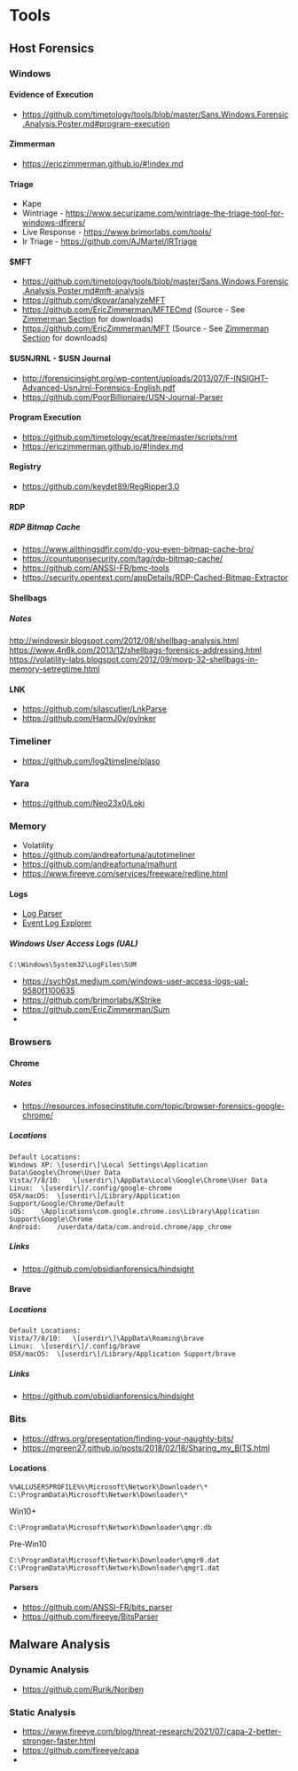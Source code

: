 # Tools
## Host Forensics

### Windows
#### Evidence of Execution
* https://github.com/timetology/tools/blob/master/Sans.Windows.Forensic.Analysis.Poster.md#program-execution
#### Zimmerman
* https://ericzimmerman.github.io/#!index.md
#### Triage
* Kape
* Wintriage - https://www.securizame.com/wintriage-the-triage-tool-for-windows-dfirers/
* Live Response - https://www.brimorlabs.com/tools/
* Ir Triage - https://github.com/AJMartel/IRTriage
#### $MFT
* https://github.com/timetology/tools/blob/master/Sans.Windows.Forensic.Analysis.Poster.md#mft-analysis
* https://github.com/dkovar/analyzeMFT
* https://github.com/EricZimmerman/MFTECmd (Source - See [Zimmerman Section](https://github.com/timetology/tools/blob/master/README.md#zimmerman) for downloads)
* https://github.com/EricZimmerman/MFT (Source - See [Zimmerman Section](https://github.com/timetology/tools/blob/master/README.md#zimmerman) for downloads)
#### $USNJRNL - $USN Journal
* http://forensicinsight.org/wp-content/uploads/2013/07/F-INSIGHT-Advanced-UsnJrnl-Forensics-English.pdf
* https://github.com/PoorBillionaire/USN-Journal-Parser
#### Program Execution
* https://github.com/timetology/ecat/tree/master/scripts/rmt
* https://ericzimmerman.github.io/#!index.md
#### Registry
* https://github.com/keydet89/RegRipper3.0
#### RDP
##### RDP Bitmap Cache
* https://www.allthingsdfir.com/do-you-even-bitmap-cache-bro/
* https://countuponsecurity.com/tag/rdp-bitmap-cache/
* https://github.com/ANSSI-FR/bmc-tools
* https://security.opentext.com/appDetails/RDP-Cached-Bitmap-Extractor
#### Shellbags
##### Notes
http://windowsir.blogspot.com/2012/08/shellbag-analysis.html
https://www.4n6k.com/2013/12/shellbags-forensics-addressing.html
https://volatility-labs.blogspot.com/2012/09/movp-32-shellbags-in-memory-setregtime.html
#### LNK
* https://github.com/silascutler/LnkParse
* https://github.com/HarmJ0y/pylnker
### Timeliner
* https://github.com/log2timeline/plaso
### Yara
* https://github.com/Neo23x0/Loki
### Memory
* Volatility
* https://github.com/andreafortuna/autotimeliner
* https://github.com/andreafortuna/malhunt
* https://www.fireeye.com/services/freeware/redline.html
#### Logs
* [Log Parser](https://www.microsoft.com/en-us/download/details.aspx?id=24659)
* [Event Log Explorer](https://eventlogxp.com/)
##### Windows User Access Logs (UAL)
`C:\Windows\System32\LogFiles\SUM`
* https://svch0st.medium.com/windows-user-access-logs-ual-9580f1100635
* https://github.com/brimorlabs/KStrike
* https://github.com/EricZimmerman/Sum
* 
### Browsers
#### Chrome
##### Notes
* https://resources.infosecinstitute.com/topic/browser-forensics-google-chrome/
##### Locations
```
Default Locations:
Windows XP:	\[userdir\]\Local Settings\Application Data\Google\Chrome\User Data
Vista/7/8/10:	\[userdir\]\AppData\Local\Google\Chrome\User Data
Linux:	\[userdir\]/.config/google-chrome
OSX/macOS:	\[userdir\]/Library/Application Support/Google/Chrome/Default
iOS:	\Applications\com.google.chrome.ios\Library\Application Support\Google\Chrome
Android:	/userdata/data/com.android.chrome/app_chrome
```
##### Links
* https://github.com/obsidianforensics/hindsight

#### Brave
##### Locations
```
Default Locations:
Vista/7/8/10:	\[userdir\]\AppData\Roaming\brave
Linux:	\[userdir\]/.config/brave
OSX/macOS:	\[userdir\]/Library/Application Support/brave
```
##### Links
* https://github.com/obsidianforensics/hindsight

### Bits
* https://dfrws.org/presentation/finding-your-naughty-bits/
* https://mgreen27.github.io/posts/2018/02/18/Sharing_my_BITS.html
#### Locations
```
%%ALLUSERSPROFILE%%\Microsoft\Network\Downloader\*
C:\ProgramData\Microsoft\Network\Downloader\*
```
Win10+
```
C:\ProgramData\Microsoft\Network\Downloader\qmgr.db
```
Pre-Win10
```
C:\ProgramData\Microsoft\Network\Downloader\qmgr0.dat
C:\ProgramData\Microsoft\Network\Downloader\qmgr1.dat
```
#### Parsers
* https://github.com/ANSSI-FR/bits_parser
* https://github.com/fireeye/BitsParser
## Malware Analysis
### Dynamic Analysis
* https://github.com/Rurik/Noriben
### Static Analysis
* https://www.fireeye.com/blog/threat-research/2021/07/capa-2-better-stronger-faster.html
* https://github.com/fireeye/capa
* 
